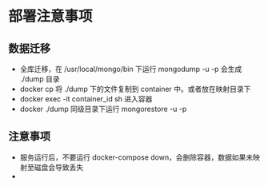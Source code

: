 # 部署注意事项

## 数据迁移

* 全库迁移，在 /usr/local/mongo/bin 下运行 mongodump -u -p 会生成 ./dump 目录
* docker cp 将 ./dump 下的文件复制到 container 中。或者放在映射目录下
* docker exec -it container_id sh 进入容器
* docker ./dump 同级目录下运行 mongorestore -u -p 

## 注意事项
* 服务运行后，不要运行 docker-compose down，会删除容器，数据如果未映射至磁盘会导致丢失
* 